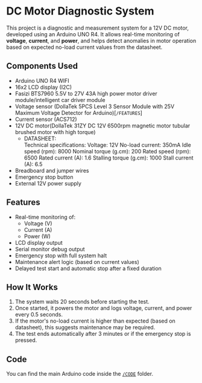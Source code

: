 # DC Motor Diagnostic System
This project is a diagnostic and measurement system for a 12V DC motor, developed using an Arduino UNO R4. It allows real-time monitoring of **voltage**, **current**, and **power**, and helps detect anomalies in motor operation based on expected no-load current values from the datasheet.

## Components Used
- Arduino UNO R4 WIFI
- 16x2 LCD display (I2C)
- Fasizi BTS7960 5.5V to 27V 43A high power motor driver module/intelligent car driver module
- Voltage sensor (DollaTek 5PCS Level 3 Sensor Module with 25V Maximum Voltage Detector for Arduino)[`/FEATURES`]
- Current sensor (ACS712)
- 12V DC motor(DollaTek 31ZY DC 12V 6500rpm magnetic motor tubular brushed motor with high torque)
  - DATASHEET:  
    Technical specifications:
  Voltage: 12V
  No-load current:  350mA
  Idle speed (rpm): 8000
  Nominal torque (g.cm): 200
  Rated speed (rpm): 6500
  Rated current (A):  1.6
  Stalling torque (g.cm):  1000
  Stall current (A):  6.5
- Breadboard and jumper wires
- Emergency stop button
- External 12V power supply

## Features

- Real-time monitoring of:
  - Voltage (V)
  - Current (A)
  - Power (W)
- LCD display output
- Serial monitor debug output
- Emergency stop with full system halt
- Maintenance alert logic (based on current values)
- Delayed test start and automatic stop after a fixed duration

##  How It Works

1. The system waits 20 seconds before starting the test.
2. Once started, it powers the motor and logs voltage, current, and power every 0.5 seconds.
3. If the motor's no-load current is higher than expected (based on datasheet), this suggests maintenance may be required.
4. The test ends automatically after 3 minutes or if the emergency stop is pressed.

## Code

You can find the main Arduino code inside the [`/CODE`](./CODE) folder.

